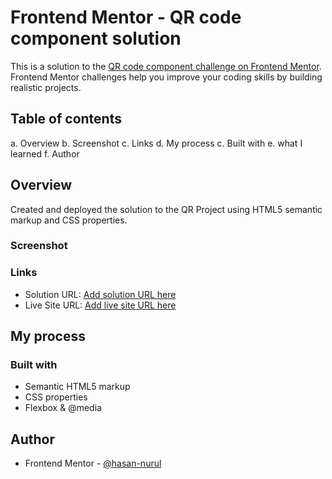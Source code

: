 # Frontend Mentor - QR code component solution

This is a solution to the [QR code component challenge on Frontend Mentor](https://www.frontendmentor.io/challenges/qr-code-component-iux_sIO_H). Frontend Mentor challenges help you improve your coding skills by building realistic projects. 

## Table of contents

a. Overview
b. Screenshot
c. Links
d. My process
c. Built with
e. what I learned
f. Author


## Overview
Created and deployed the solution to the QR Project using HTML5 semantic markup and CSS properties.

### Screenshot


### Links

- Solution URL: [Add solution URL here](https://your-solution-url.com)
- Live Site URL: [Add live site URL here](https://your-live-site-url.com)

## My process

### Built with

- Semantic HTML5 markup
- CSS properties
- Flexbox & @media

## Author

- Frontend Mentor - [@hasan-nurul](https://www.frontendmentor.io/profile/hasan-nurul)
